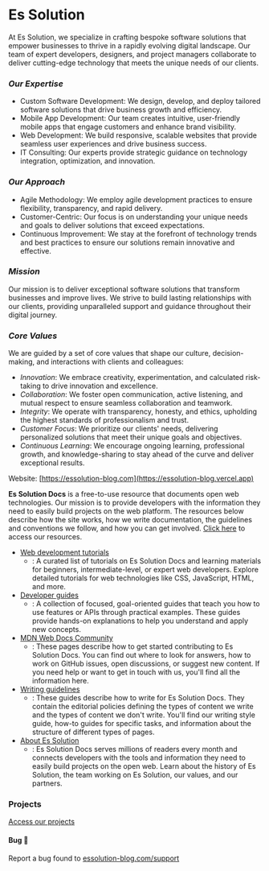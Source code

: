 # Es Solution
At Es Solution, we specialize in crafting bespoke software solutions that empower businesses to thrive in a rapidly evolving digital landscape. Our team of expert developers, designers, and project managers collaborate to deliver cutting-edge technology that meets the unique needs of our clients.

### *Our Expertise*
- Custom Software Development: We design, develop, and deploy tailored software solutions that drive business growth and efficiency.
- Mobile App Development: Our team creates intuitive, user-friendly mobile apps that engage customers and enhance brand visibility.
- Web Development: We build responsive, scalable websites that provide seamless user experiences and drive business success.
- IT Consulting: Our experts provide strategic guidance on technology integration, optimization, and innovation.

### *Our Approach*
- Agile Methodology: We employ agile development practices to ensure flexibility, transparency, and rapid delivery.
- Customer-Centric: Our focus is on understanding your unique needs and goals to deliver solutions that exceed expectations.
- Continuous Improvement: We stay at the forefront of technology trends and best practices to ensure our solutions remain innovative and effective.

### *Mission*
Our mission is to deliver exceptional software solutions that transform businesses and improve lives. We strive to build lasting relationships with our clients, providing unparalleled support and guidance throughout their digital journey.

### *Core Values*
We are guided by a set of core values that shape our culture, decision-making, and interactions with clients and colleagues:

- *Innovation*: We embrace creativity, experimentation, and calculated risk-taking to drive innovation and excellence.
- *Collaboration*: We foster open communication, active listening, and mutual respect to ensure seamless collaboration and teamwork.
- *Integrity*: We operate with transparency, honesty, and ethics, upholding the highest standards of professionalism and trust.
- *Customer Focus*: We prioritize our clients' needs, delivering personalized solutions that meet their unique goals and objectives.
- *Continuous Learning*: We encourage ongoing learning, professional growth, and knowledge-sharing to stay ahead of the curve and deliver exceptional results.

Website: [https://essolution-blog.com](https://essolution-blog.vercel.app)

**Es Solution Docs** is a free-to-use resource that documents open web technologies.
Our mission is to provide developers with the information they need to easily build projects on the web platform.
The resources below describe how the site works, how we write documentation, the guidelines and conventions we follow, and how you can get involved. [Click here](https://essolution-blog.vercel.app/blog/home) to access our resources.

- [Web development tutorials](/es_solution/tutorials)
  - : A curated list of tutorials on Es Solution Docs and learning materials for beginners, intermediate-level, or expert web developers.
    Explore detailed tutorials for web technologies like CSS, JavaScript, HTML, and more.
- [Developer guides](/es_solution/guides)
  - : A collection of focused, goal-oriented guides that teach you how to use features or APIs through practical examples.
    These guides provide hands-on explanations to help you understand and apply new concepts.
- [MDN Web Docs Community](/es_solution/community)
  - : These pages describe how to get started contributing to Es Solution Docs.
    You can find out where to look for answers, how to work on GitHub issues, open discussions, or suggest new content.
    If you need help or want to get in touch with us, you'll find all the information here.
- [Writing guidelines](/es_solution/writing_guidelines)
  - : These guides describe how to write for Es Solution Docs.
    They contain the editorial policies defining the types of content we write and the types of content we don't write.
    You'll find our writing style guide, how-to guides for specific tasks, and information about the structure of different types of pages.
- [About Es Solution](/es_solution/about)
  - : Es Solution Docs serves millions of readers every month and connects developers with the tools and information they need to easily build projects on the open web.
    Learn about the history of Es Solution, the team working on Es Solution, our values, and our partners.

### Projects
[Access our projects](https://essolution-blog.vercel.app/projects)

#### Bug 🐛
Report a bug found to [essolution-blog.com/support](https://essolution-blog.vercel.app/feedback) 
